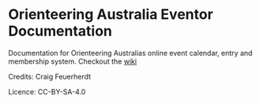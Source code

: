 # Orienteering Australia Eventor Documentation

Documentation for Orienteering Australias online event calendar, entry and membership system. Checkout the [wiki](https://github.com/OrienteeringAustralia/documentation-eventor/wiki)

Credits: Craig Feuerherdt

Licence: CC-BY-SA-4.0
